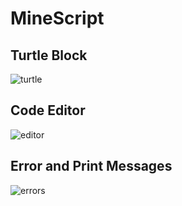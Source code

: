 # MineScript
## Turtle Block
![turtle](https://user-images.githubusercontent.com/55142245/235655120-b4c08d35-4368-4821-967a-b1525ca10f6c.png)
## Code Editor
![editor](https://user-images.githubusercontent.com/55142245/235655125-f1650dae-739c-4425-ad2e-e9c1e1a380f0.png)
## Error and Print Messages
![errors](https://user-images.githubusercontent.com/55142245/235655129-1da58834-8734-43e8-972f-afedc0176f50.png)
